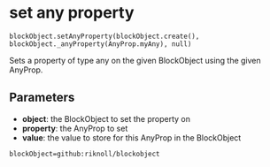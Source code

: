 # set any property

```sig
blockObject.setAnyProperty(blockObject.create(), blockObject._anyProperty(AnyProp.myAny), null)
```

Sets a property of type any on the given BlockObject using the given AnyProp.

## Parameters

* **object**: the BlockObject to set the property on
* **property**: the AnyProp to set
* **value**: the value to store for this AnyProp in the BlockObject

```package
blockObject=github:riknoll/blockobject
```
